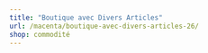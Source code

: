 ```yaml
---
title: "Boutique avec Divers Articles"
url: /macenta/boutique-avec-divers-articles-26/
shop: commodité
---
```

